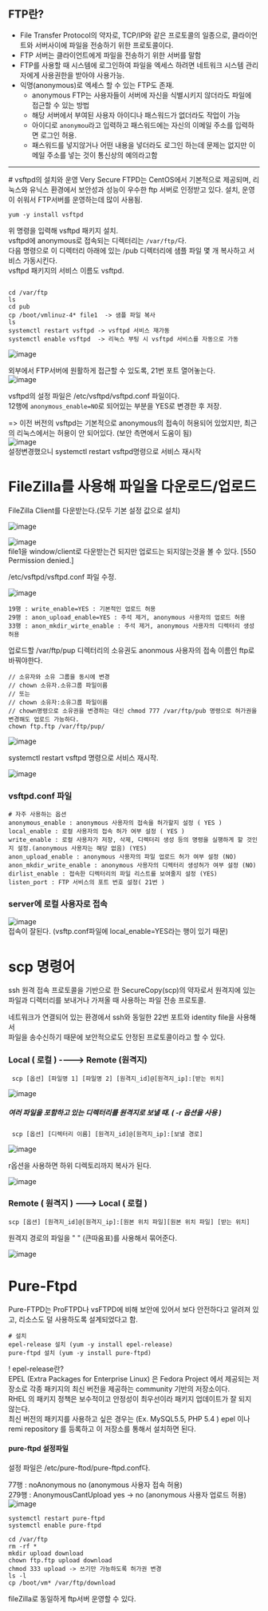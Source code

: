 ## FTP란?
* File Transfer Protocol의 약자로, TCP/IP와 같은 프로토콜의 일종으로, 클라이언트와 서버사이에 파일을 전송하기 위한 프로토콜이다.  
* FTP 서버는 클라이언트에게 파일을 전송하기 위한 서버를 말함
* FTP를 사용할 때 시스템에 로그인하여 파일을 엑세스 하려면 네트워크 시스템 관리자에게 사용권한을 받아야 사용가능.
* 익명(anonymous)로 엑세스 할 수 있는 FTP도 존재.
    * anonymous FTP는 사용자들이 서버에 자신을 식별시키지 않더라도 파일에 접근할 수 있는 방법
    * 해당 서버에서 부여된 사용자 아이디나 패스워드가 없더라도 작업이 가능
    * 아이디로 `anonymou`라고 입력하고 패스워드에는 자신의 이메일 주소를 입력하면 로그인 허용.
    * 패스워드를 넣지않거나 어떤 내용을 넣더라도 로그인 하는데 문제는 없지만 이메일 주소를 넣는 것이 통신상의 예의라고함


<hr>
# vsftpd의 설치와 운영
Very Secure FTPD는 CentOS에서 기본적으로 제공되며, 리눅스와 유닉스 환경에서 보안성과 성능이 우수한 ftp 서버로 인정받고 있다.  
설치, 운영이 쉬워서 FTP서버를 운영하는데 많이 사용됨.  

```
yum -y install vsftpd
```  
위 명령을 입력해 vsftpd 패키지 설치.  
vsftpd에 anonymous로 접속되는 디렉터리는 `/var/ftp/`다.  
다음 명령으로 이 디렉터리 아래에 있는 /pub 디렉터리에 샘플 파일 몇 개 복사하고 서비스 가동시킨다.  
vsftpd 패키지의 서비스 이름도  vsftpd.  

```  

cd /var/ftp
ls
cd pub
cp /boot/vmlinuz-4* file1  -> 샘플 파일 복사
ls
systemctl restart vsftpd -> vsftpd 서비스 재가동
systemctl enable vsftpd  -> 리눅스 부팅 시 vsftpd 서비스를 자동으로 가동 
```  

![image](https://user-images.githubusercontent.com/67637716/194819949-b9231f76-7709-430c-b06d-a23debfabc65.png)  

외부에서 FTP서버에 원활하게 접근할 수 있도록, 21번 포트 열어놓는다.  
![image](https://user-images.githubusercontent.com/67637716/194820049-ca74d7fa-0aab-4dd5-9211-d4334c168b66.png)  

vsftpd의 설정 파일은 /etc/vsftpd/vsftpd.conf 파일이다.  
12행에 `anonymous_enable=NO`로 되어있는 부분을 YES로 변경한 후 저장.  

=> 이전 버전의 vsftpd는 기본적으로 anonymous의 접속이 허용되어 있었지만, 최근의 리눅스에서는 허용이 안 되어있다. (보안 측면에서 도움이 됨)  
![image](https://user-images.githubusercontent.com/67637716/194820356-c8ff21a1-83b3-48c7-82da-828db7aadaf8.png)  
설정변경했으니 systemctl restart vsftpd명령으로 서비스 재시작  

# FileZilla를 사용해 파일을 다운로드/업로드
FileZilla Client를 다운받는다.(모두 기본 설정 값으로 설치)  

![image](https://user-images.githubusercontent.com/67637716/194823228-c09eb1c8-5086-41a1-b12b-74b8629cf05d.png)  


![image](https://user-images.githubusercontent.com/67637716/194823540-2af7d4f8-15e0-4ffd-a9c7-88f602801e7b.png)  
file1을 window/client로 다운받는건 되지만 업로드는 되지않는것을 볼 수 있다. [550 Permission denied.]  

/etc/vsftpd/vsftpd.conf 파일 수정.  

![image](https://user-images.githubusercontent.com/67637716/194823959-a9e1c459-d233-48b0-989b-40e232b5fec5.png)  

```  
19행 : write_enable=YES : 기본적인 업로드 허용
29행 : anon_upload_enable=YES : 주석 제거, anonymous 사용자의 업로드 허용
33행 : anon_mkdir_wirte_enable : 주석 제거, anonymous 사용자의 디렉터리 생성 허용
```  
업로드할 /var/ftp/pup 디렉터리의 소유권도 anonmous 사용자의 접속 이름인 ftp로 바꿔야한다.  
```
// 소유자와 소유 그룹을 동시에 변경
// chown 소유자.소유그룹 파일이름
// 또는
// chown 소유자:소유그룹 파일이름
// chown명령으로 소유권을 변경하는 대신 chmod 777 /var/ftp/pub 명령으로 허가권을 변경해도 업로드 가능하다.  
chown ftp.ftp /var/ftp/pup/
```  

![image](https://user-images.githubusercontent.com/67637716/194824554-7e4bc117-e947-4b4e-add1-1d2b699d81ef.png)  

systemctl restart vsftpd 명령으로 서비스 재시작.  

![image](https://user-images.githubusercontent.com/67637716/194825013-1e9fb3b5-f7b3-4f6c-8934-58f23e62e262.png)  

### vsftpd.conf 파일
```  
# 자주 사용하는 옵션
anonymous_enable : anonymous 사용자의 접속을 허가할지 설정 ( YES )
local_enable : 로컬 사용자의 접속 허가 여부 설정 ( YES )
write_enable : 로컬 사용자가 저장, 삭제, 디렉터리 생성 등의 명령을 실행하게 할 것인지 설정.(anonymous 사용자는 해당 없음) (YES)  
anon_upload_enable : anonymous 사용자의 파일 업로드 허가 여부 설정 (NO)
anon_mkdir_write_enable : anonymous 사용자의 디렉터리 생성허가 여부 설정 (NO)
dirlist_enable : 접속한 디렉터리의 파일 리스트를 보여줄지 설정 (YES)
listen_port : FTP 서비스의 포트 번호 설정( 21번 )
```  

### server에 로컬 사용자로 접속
![image](https://user-images.githubusercontent.com/67637716/194826690-4e7cf406-c5ac-4bd3-bfc0-1ba1f93bdf22.png)  
접속이 잘된다. (vsftp.conf파일에 local_enable=YES라는 행이 있기 때문)  


# scp 명령어
ssh 원격 접속 프로토콜을 기반으로 한 SecureCopy(scp)의 약자로서 원격지에 있는 파일과 디렉터리를  보내거나 가져올 때 사용하는 파일 전송 프로토콜.  

네트워크가 연결되어 있는 환경에서 ssh와 동일한 22번 포트와 identity file을 사용해서  
파일을 송수신하기 때문에 보안적으로도 안정된 프로토콜이라고 할 수 있다.  

### Local ( 로컬 ) ----> Remote (원격지)
```
 scp [옵션] [파일명 1] [파일명 2] [원격지_id]@[원격지_ip]:[받는 위치]
```  
![image](https://user-images.githubusercontent.com/67637716/194976783-63bde828-1f3d-4313-94f3-ca828bdd0f3c.png)  

##### 여러 파일을 포함하고 있는 디렉터리를 원격지로 보낼 때. ( -r 옵션을 사용 )
``` 
 scp [옵션] [디렉터리 이름] [원격지_id]@[원격지_ip]:[보낼 경로]
```  
![image](https://user-images.githubusercontent.com/67637716/194976832-fe232f4e-986d-4601-bbab-706da8ab1930.png)  

r옵션을 사용하면 하위 디렉토리까지 복사가 된다.  

![image](https://user-images.githubusercontent.com/67637716/194976892-170a5376-c66f-4d6d-8107-0c66c6fcd09e.png)  


### Remote ( 원격지 ) ---> Local ( 로컬 )
```
scp [옵션] [원격지_id]@[원격지_ip]:[원본 위치 파일][원본 위치 파일] [받는 위치]
```
원격지 경로의 파일을 " " (큰따옴표)를 사용해서 묶어준다.  

![image](https://user-images.githubusercontent.com/67637716/194977088-2c57bf93-20ce-42cb-b81f-3ccc03a444fc.png)  


# Pure-Ftpd
Pure-FTPD는 ProFTPD나 vsFTPD에 비해 보안에 있어서 보다 안전하다고 알려져 있고, 리소스도 덜 사용하도록 설계되었다고 함.  

```
# 설치  
epel-release 설치 (yum -y install epel-release)  
pure-ftpd 설치 (yum -y install pure-ftpd)  
```  

! epel-release란?  
EPEL (Extra Packages for Enterprise Linux) 은 Fedora Project 에서 제공되는 저장소로 각종 패키지의 최신 버전을 제공하는 community 기반의 저장소이다.  
RHEL 의 패키지 정책은 보수적이고 안정성이 최우선이라 패키지 업데이트가 잘 되지 않는다.  
최신 버전의 패키지를 사용하고 싶은 경우는 (Ex. MySQL5.5, PHP 5.4 ) epel 이나 remi repository 를 등록하고 이 저장소를 통해서 설치하면 된다.  

#### pure-ftpd 설정파일
설정 파일은 /etc/pure-ftod/pure-ftpd.conf다.  

77행 : noAnonymous  no (anonymous 사용자 접속 허용)  
279행 : AnonymousCantUpload yes -> no (anonymous 사용자 업로드 허용)  
![image](https://user-images.githubusercontent.com/67637716/194978136-5297b325-0777-4e71-81f3-5365b9d938cc.png)  

```
systemctl restart pure-ftpd
systemctl enable pure-ftpd

cd /var/ftp
rm -rf *
mkdir upload download
chown ftp.ftp upload download
chmod 333 upload -> 쓰기만 가능하도록 허가권 변경
ls -l
cp /boot/vm* /var/ftp/download 
```  

fileZilla로 동일하게 ftp서버 운영할 수 있다.  





















